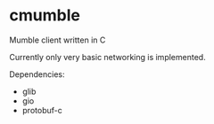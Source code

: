 # cmumble
Mumble client written in C

Currently only very basic networking is implemented.

Dependencies:

- glib
- gio
- protobuf-c

